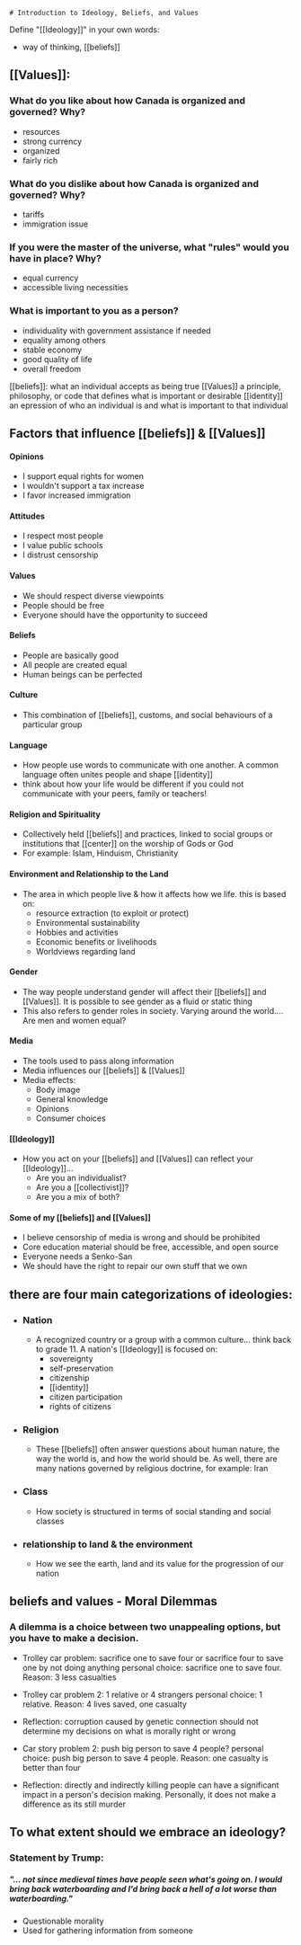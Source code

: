 	# Introduction to Ideology, Beliefs, and Values

Define "[[Ideology]]" in your own words:
* way of thinking, [[beliefs]]

## [[Values]]:
### What do you like about how Canada is organized and governed? Why?
* resources 
* strong currency
* organized
* fairly rich



### What do you dislike about how Canada is organized and governed? Why?
* tariffs
* immigration issue



### If you were the master of the universe, what "rules" would you have in place? Why?
* equal currency
* accessible living necessities



### What is important to you as a person?
* individuality with government assistance if needed
* equality among others
* stable economy
* good quality of life
* overall freedom

[[beliefs]]: what an individual accepts as being true
[[Values]] a principle, philosophy, or code that defines what is important or desirable
[[identity]] an epression of who an individual is and what is important to that individual


## Factors that influence [[beliefs]] & [[Values]]

#### Opinions 
* I support equal rights for women
* I wouldn't support a tax increase
* I favor increased immigration
#### Attitudes
* I respect most people
* I value public schools
* I distrust censorship
#### Values
* We should respect diverse viewpoints
* People should be free
* Everyone should have the opportunity to succeed

#### Beliefs
* People are basically good
* All people are created equal
* Human beings can be perfected

#### Culture
* This combination of [[beliefs]], customs, and social behaviours of a particular group

#### Language
* How people use words to communicate with one another. A common language often unites people and shape [[identity]]
* think about how your life would be different if you could not communicate with your peers, family or teachers!

#### Religion and Spirituality
* Collectively held [[beliefs]] and practices, linked to social groups or institutions that [[center]] on the worship of Gods or God
* For example: Islam, Hinduism, Christianity

#### Environment and Relationship to the Land
* The area in which people live & how it affects how we life. this is based on:
	* resource extraction (to exploit or protect)
	* Environmental sustainability
	* Hobbies and activities
	* Economic benefits or livelihoods
	* Worldviews regarding land

#### Gender
* The way people understand gender will affect their [[beliefs]] and [[Values]]. It is possible to see gender as a fluid or static thing
* This also refers to gender roles in society. Varying around the world.... Are men and women equal?

#### Media
* The tools used to pass along information
* Media influences our [[beliefs]] & [[Values]]
* Media effects:
	* Body image
	* General knowledge
	* Opinions
	* Consumer choices

#### [[Ideology]]
* How you act on your [[beliefs]] and [[Values]] can reflect your [[Ideology]]... 
	* Are you an individualist? 
	* Are you a [[collectivist]]?
	* Are you a mix of both?
#### Some of my [[beliefs]] and [[Values]]
* I believe censorship of media is wrong and should be prohibited
* Core education material should be free, accessible,  and open source
* Everyone needs a Senko-San 
* We should have the right to repair our own stuff that we own 

## there are four main categorizations of ideologies:
* ### Nation
	* A recognized country or a group with a common culture... think back to grade 11. A nation's [[Ideology]] is focused on:
		* sovereignty
		* self-preservation
		* citizenship
		* [[identity]]
		* citizen participation
		* rights of citizens
* ### Religion
	* These [[beliefs]] often answer questions about human nature, the way the world is, and how the world should be. As well, there are many nations governed by religious doctrine, for example: Iran
* ### Class
	* How society is structured in terms of social standing and social classes
* ### relationship to land & the environment
	* How we see the earth, land and its value for the progression of our nation

## beliefs and values - Moral Dilemmas
### A dilemma is a choice between two unappealing options, but you have to make a decision.

* Trolley car problem: sacrifice one to save four or sacrifice four to save one by not doing anything
	personal choice: sacrifice one to save four. 
	Reason: 3 less casualties
* Trolley car problem 2: 1 relative or 4 strangers
	personal choice: 1 relative. 
	Reason: 4 lives saved, one casualty
	
* Reflection: corruption caused by genetic connection should not determine my decisions on what is morally right or wrong

* Car story problem 2: push big person to save 4 people?
	personal choice: push big person to save 4 people. 
	Reason: one casualty is better than four
	
* Reflection: directly and indirectly killing people can have a significant impact in a person's decision making. Personally, it does not make a difference as its still murder

## To what extent should we embrace an ideology?
### Statement by Trump: 
##### "... not since medieval times have people seen what's going on. I would bring back waterboarding and I'd bring back a hell of a lot worse than waterboarding."

* Questionable morality
* Used for gathering information from someone